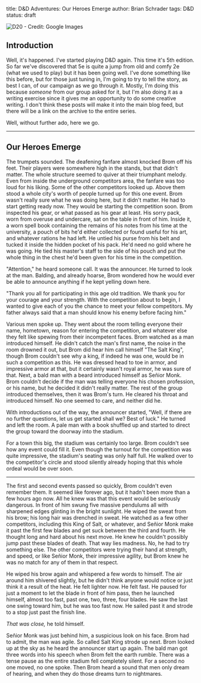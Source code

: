 title: D&D Adventures: Our Heroes Emerge
author: Brian Schrader
tags: D&D
status: draft

![D20 - Credit: Google Images](http://brianschrader.com/images/blog/d20_web.jpg)

## Introduction
Well, it's happened. I've started playing D&D again. This time it's 5th edition. So far we've discovered that 5e is quite a jump from old and comfy 2e (what we used to play) but it has been going well. I've done something like this before, but for those just tuning in, I'm going to try to tell the story, as best I can, of our campaign as we go through it. Mostly, I'm doing this because *someone* from our group asked for it, but I'm also doing it as a writing exercise since it gives me an opportunity to do some creative writing. I don't think these posts will make it into the main blog feed, but there will be a link on the archive to the entire series. 

Well, without further ado, here we go. 

-------

## Our Heroes Emerge
The trumpets sounded. The deafening fanfare almost knocked Brom off his feet. Their players were somewhere high in the stands, but that didn't matter. The whole structure seemed to quiver at their triumphant melody. Even from inside the underground competitors area, the fanfare was too loud for his liking. Some of the other competitors looked up. Above them stood a whole city's worth of people turned up for this one event. Brom wasn't really sure what he was doing here, but it didn't matter. He had to start getting ready now. They would be starting the competition soon. Brom inspected his gear, or what passed as his gear at least. His sorry pack, worn from overuse and undercare, sat on the table in front of him. Inside it, a worn spell book containing the remains of his notes from his time at the university, a pouch of bits he'd either collected or found useful for his art, and whatever rations he had left. He untied his purse from his belt and tucked it inside the hidden pocket of his pack. He'd need no gold where he was going. He tied his master's staff to the side of his pouch and put the whole thing in the chest he'd been given for his time in the competition. 

"Attention," he heard someone call. It was the announcer. He turned to look at the man. Balding, and already hoarse, Brom wondered how he would ever be able to announce anything if he kept yelling down here. 

"Thank you all for participating in this age old tradition. We thank you for your courage and your strength. With the competition about to begin, I wanted to give each of you the chance to meet your fellow competitors. My father always said that a man should know his enemy before facing him."

Various men spoke up. They went about the room telling everyone their name, hometown, reason for entering the competition, and whatever else they felt like spewing from their incompetent faces. Brom watched as a man introduced himself. He didn't catch the man's first name, the noise in the room drowned it out, but Brom did hear him call himself "The Salt King", though Brom couldn't see why a king, if indeed he was one, would be in such a competition as this. He was dressed head to toe in armor, and impressive armor at that, but it certainly wasn't royal armor, he was sure of that. Next, a bald man with a beard introduced himself as Se&ntilde;ior Monk. Brom couldn't decide if the man was telling everyone his chosen profession, or his name, but he decided it didn't really matter. The rest of the group introduced themselves, then it was Brom's turn. He cleared his throat and introduced himself. No one seemed to care, and neither did he. 

With introductions out of the way, the announcer  started, "Well, if there are no further questions, let us get started shall we? Best of luck." He turned and left the room. A pale man with a book shuffled up and started to direct the group toward the doorway into the stadium.

For a town this big, the stadium was certainly too large. Brom couldn't see how any event could fill it. Even though the turnout for the competition was quite impressive, the stadium's seating was only half full. He walked over to the competitor's circle and stood silently already hoping that this whole ordeal would be over soon.

-------

The first and second events passed so quickly, Brom couldn't even remember them. It seemed like forever ago, but it hadn't been more than a few hours ago now. All he knew was that this event would be seriously dangerous. In front of him swung five massive  pendulums all with sharpened edges glinting in the bright sunlight. He wiped the sweat from his brow; his long hair was drenched in sweat. He watched as a few other competitors, including this King of Salt, or whatever, and Se&ntilde;ior Monk make it past the first few blades and get suck between the third and fourth. He thought long and hard about his next move. He knew he couldn't possibly jump past these blades of death. That way lies madness. No, he had to try something else. The other competitors were trying their hand at strength, and speed, or like Se&ntilde;ior Monk, their impressive agility, but Brom knew he was no match for any of them in that respect. 

He wiped his brow again and whispered a few words to himself. The air around him shivered slightly, but he didn't think anyone would notice or just think it a result of the heat. He felt lighter now. He felt fast. He paused for just a moment to let the blade in front of him pass, then he launched himself, almost too fast, past one, two, three, four blades. He saw the last one swing toward him, but he was too fast now. He sailed past it and strode to a stop just past the finish line. 

*That was close,* he told himself. 

Se&ntilde;ior Monk was just behind him, a suspicious look on his  face. Brom had to admit, the man was agile. So called Salt King strode up next. Brom looked up at the sky as he heard the announcer start up again. The bald man got three words into his speech when Brom felt the earth rumble. There was a tense pause as the entire stadium fell completely silent. For a second no one moved, no one spoke. Then Brom heard a sound that men only dream of hearing, and when they do those dreams turn to nightmares.
